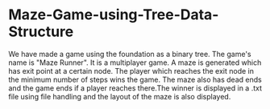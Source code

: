 # Maze-Game-using-Tree-Data-Structure
We have made a game using the foundation as a binary tree. The game's name is "Maze Runner". It is a multiplayer game. A maze is generated which has exit point at a certain node. The player which reaches the exit node in the minimum number of steps wins the game. The maze also has dead ends and the game ends if a player reaches there.The winner is displayed in a .txt file using file handling and the layout of the maze is also displayed.
